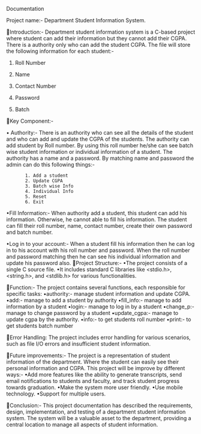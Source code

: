 
Documentation

Project name:- Department Student Information System.

Introduction:- Department student information system is a C-based project where student can add their information but they cannot add their CGPA. There is a authority only who can add the student CGPA.
The file will store the following information for each student:-

1.   Roll Number

2.  Name 

3.  Contact Number
4.   Password
5.  Batch

Key Component:-

•    Authority:- There is an authority who can see all the details of the student and who can add and update the CGPA of the students. The authority can add student by Roll number. By using this roll number he/she can see batch wise student information or individual information of a student. The authority has a name and a password. By matching name and password the admin can do this following things:-

           1. Add a student
           2. Update CGPA
           3. Batch wise Info
           4. Individual Info
           5. Reset
           6. Exit

•Fill Information:- When authority add a student, this student can add his information. Otherwise, he cannot able to fill his information. The student can fill their roll number, name, contact number, create their own password and  batch number.

•Log in to your account:- When a student fill his information then he can log in to his account with his roll number and password. When the roll number and password matching then he can see his individual information and update his password also.
Project Structure:-
•The project consists of a single C source file.
•It includes standard C libraries like <stdio.h>, <string.h>, and <stdlib.h> for various functionalities.

Function:- The project contains several functions, each responsible for specific tasks:
•authority:- manage student information and update CGPA.
•add:- manage to add a student by authority
•fill_info:- manage to add information by a student
•login:- manage to log in by a student
•change_p:- manage to change password by a student
•update_cgpa:- manage to update cgpa by the authority.
•info:- to get students roll number
•print:- to get students batch number

Error Handling:
The project includes error handling for various scenarios, such as file I/O errors and insufficient student information.

Future improvements:- The project is a representation of student information of the department. Where the student can easily see their personal information and CGPA. This project will be improve by different ways:-
•Add more features like the ability to generate transcripts, send email notifications to students and faculty, and track student progress towards graduation.
•Make the system more user friendly.
•Use mobile technology.
•Support for multiple users.

Conclusion:- This project documentation has described the requirements, design, implementation, and testing of a department student information system. The system will be a valuable asset to the department, providing a central location to manage all aspects of student information.


